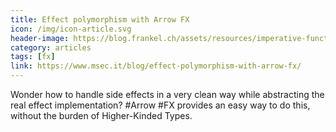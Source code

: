 ```yaml
---
title: Effect polymorphism with Arrow FX
icon: /img/icon-article.svg
header-image: https://blog.frankel.ch/assets/resources/imperative-functional-programming/arrow-brand.svg
category: articles
tags: [fx]
link: https://www.msec.it/blog/effect-polymorphism-with-arrow-fx/
---
```

Wonder how to handle side effects in a very clean way while abstracting the real effect implementation? #Arrow #FX provides an easy way to do this, without the burden of Higher-Kinded Types.
